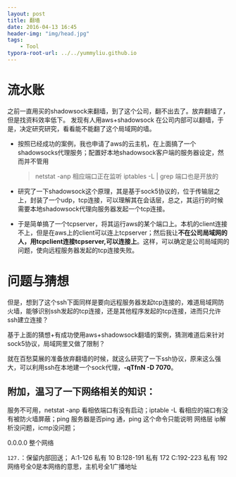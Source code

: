 ```yaml
---
layout: post
title: 翻墙
date: 2016-04-13 16:45
header-img: "img/head.jpg"
tags:
    - Tool
typora-root-url: ../../yummyliu.github.io
---
```



# 流水账

之前一直用买的shadowsock来翻墙，到了这个公司，翻不出去了。放弃翻墙了，但是找资料效率低下。
发现有人用aws+shadowsock 在公司内部可以翻墙，于是，决定研究研究，看看能不能翻了这个局域网的墙。

+ 按照已经成功的案例，我也申请了aws的云主机，在上面搞了一个shadowsocks代理服务；配置好本地shadowsock客户端的服务器设定，然而并不管用

	> netstat -anp 相应端口正在监听
	iptables -L | grep <port> 端口也是开放的

+ 研究了一下shadowsock这个原理，其是基于sock5协议的，位于传输层之上，封装了一个udp，tcp连接，可以理解其在会话层，总之，其运行的时候需要本地shadowsock代理向服务器发起一个tcp连接。

+ 于是简单搞了一个tcpserver，将其运行aws的某个端口上。本机的client连接不上，但是在aws上的client可以连上tcpserver；然后我让**不在公司局域网的人，用tcpclient连接tcpserver,可以连接上**。这样，可以确定是公司局域网的问题，使向远程服务器发起的tcp连接失败。

# 问题与猜想

但是，想到了这个ssh下面同样是要向远程服务器发起tcp连接的，难道局域网防火墙，能够识别ssh发起的tcp连接，还是其他程序发起的tcp连接，进而只允许ssh建立连接？

基于上面的猜想+有成功使用aws+shadowsock翻墙的案例，猜测难道后来针对sock5协议，局域网里又做了限制？

就在百愁莫展的准备放弃翻墙的时候，就这么研究了一下ssh协议，原来这么强大，可以利用ssh在本地建一个sock代理，**-qTfnN -D 7070**。

##  附加，温习了一下网络相关的知识：

 服务不可用，netstat -anp 看相依端口有没有启动；iptable -L  看相应的端口有没有被防火墙屏蔽；ping 服务器是否ping 通，ping 这个命令只能说明 网络层 ip解析没问题，icmp没问题；

0.0.0.0 整个网络

`127.`：保留内部回送；
 A:1-126     私有 10
B:128-191   私有 172
C:192-223   私有 192    
网络号全0是本网络的意思，主机号全1广播地址